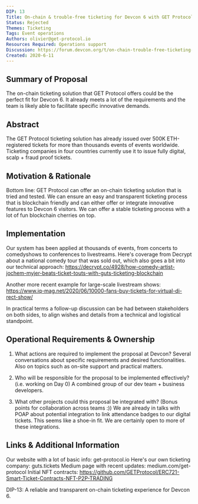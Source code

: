 ```yaml
---
DIP: 13
Title: On-chain & trouble-free ticketing for Devcon 6 with GET Protocol
Status: Rejected
Themes: Ticketing
Tags: Event operations
Authors: olivier@get-protocol.io
Resources Required: Operations support
Discussion: https://forum.devcon.org/t/on-chain-trouble-free-ticketing-with-get-protocol/169
Created: 2020-6-11
---
```


## Summary of Proposal

The on-chain ticketing solution that GET Protocol offers could be the perfect fit for Devcon 6. It already meets a lot of the requirements and the team is likely able to facilitate specific innovative demands.

## Abstract

The GET Protocol ticketing solution has already issued over 500K ETH-registered tickets for more than thousands events of events worldwide. Ticketing companies in four countries currently use it to issue fully digital, scalp + fraud proof tickets.

## Motivation & Rationale

Bottom line: GET Protocol can offer an on-chain ticketing solution that is tried and tested. We can ensure an easy and transparent ticketing process that is blockchain friendly and can either offer or integrate innovative features to Devcon 6 visitors.
We can offer a stable ticketing process with a lot of fun blockchain cherries on top.

## Implementation

Our system has been applied at thousands of events, from concerts to comedyshows to conferences to livestreams.
Here's coverage from Decrypt about a national comedy tour that was sold out, which also goes a bit into our technical approach:
https://decrypt.co/4928/how-comedy-artist-jochem-myjer-beats-ticket-touts-with-guts-ticketing-blockchain

Another more recent example for large-scale livestream shows:
https://www.iq-mag.net/2020/06/10000-fans-buy-tickets-for-virtual-di-rect-show/

In practical terms a follow-up discussion can be had between stakeholders on both sides, to align wishes and details from a technical and logistical standpoint.

## Operational Requirements & Ownership

1. What actions are required to implement the proposal at Devcon?
   Several conversations about specific requirements and desired functionalities. Also on topics such as on-site support and practical matters.

2. Who will be responsible for the proposal to be implemented effectively? (i.e. working on Day 0)
   A combined group of our dev team + business developers.

3. What other projects could this proposal be integrated with? (Bonus points for collaboration across teams :))
   We are already in talks with POAP about potential integration to link attendance badges to our digital tickets. This seems like a shoe-in fit. We are certainly open to more of these integrations.

## Links & Additional Information

Our website with a lot of basic info: get-protocol.io
Here's our own ticketing company: guts.tickets
Medium page with recent updates: medium.com/get-protocol
Initial NFT contracts: https://github.com/GETProtocol/ERC721-Smart-Ticket-Contracts-NFT-P2P-TRADING

DIP-13: A reliable and transparent on-chain ticketing experience for Devcon 6.
